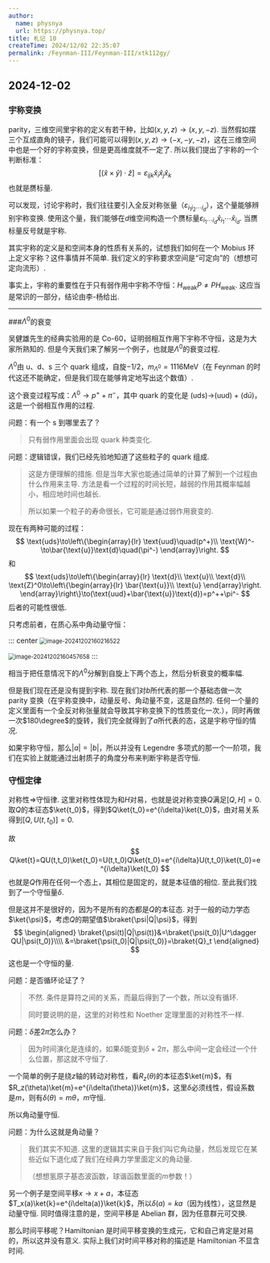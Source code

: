 ```yaml
---
author:
  name: physnya
  url: https://physnya.top/
title: 札记 10
createTime: 2024/12/02 22:35:07
permalink: /Feynman-III/Feynman-III/xtk112gy/
---
```

## 2024-12-02

### 宇称变换

parity，三维空间里宇称的定义有若干种，比如$(x,y,z)\to(x,y,-z)$. 当然假如摆三个互成直角的镜子，我们可能可以得到$(x,y,z)\to(-x,-y,-z)$，这在三维空间中也是一个好的宇称变换，但是更高维度就不一定了. 所以我们提出了宇称的一个判断标准：
$$
[(\hat{x}\times\hat{y})\cdot\hat{z}]=\varepsilon_{ijk}\hat{x}_i\hat{x}_j\hat{x}_k
$$
也就是赝标量.

可以发现，讨论宇称时，我们往往要引入全反对称张量（$\varepsilon_{i_1i_2\cdots i_d}$），这个量能够辨别宇称变换. 使用这个量，我们能够在$d$维空间构造一个赝标量$\varepsilon_{i_1\cdots i_d}\hat{x}_{i_1}\cdots\hat{x}_{i_d}$. 当赝标量反号就是宇称.

其实宇称的定义是和空间本身的性质有关系的，试想我们如何在一个 Mobius 环上定义宇称？这件事情并不简单. 我们定义的宇称要求空间是“可定向”的（想想可定向流形）.

事实上，宇称的重要性在于只有弱作用中宇称不守恒：$H_{\text{weak}}P\neq PH_{\text{weak}}$. 这应当是常识的一部分，结论由李-杨给出.

---

###$\Lambda^0$的衰变

吴健雄先生的经典实验用的是 Co-60，证明弱相互作用下宇称不守恒，这是为大家所熟知的. 但是今天我们来了解另一个例子，也就是$\Lambda^0$的衰变过程.

$\Lambda^0$由 u、d、s 三个 quark 组成，自旋$-1/2$，$m_{\Lambda^0}=1116\text{MeV}$（在 Feynman 的时代这还不能确定，但是我们现在能够肯定地写出这个数值）.

这个衰变过程写成：$\Lambda^0\to p^++\pi^-$，其中 quark 的变化是 (uds)$\to$(uud) + (d$\bar{u}$)，这是一个弱相互作用的过程.

问题：有一个 s 到哪里去了？

> 只有弱作用里面会出现 quark 种类变化.

问题：逻辑错误，我们已经先验地知道了这些粒子的 quark 组成.

> 这是方便理解的措施. 但是当年大家也能通过简单的计算了解到一个过程由什么作用来主导. 方法是看一个过程的时间长短，越弱的作用其概率幅越小，相应地时间也越长.
>
> 所以如果一个粒子的寿命很长，它可能是通过弱作用衰变的.

现在有两种可能的过程：
$$
\text{uds}\to\left\{\begin{array}{lr}
\text{uud}\quad(p^+)\\
\text{W}^-\to\bar{\text{u}}\text{d}\quad(\pi^-)
\end{array}\right.
$$
和
$$
\text{uds}\to\left\{\begin{array}{lr}
\text{d}\\
\text{u}\\
\text{d}\\
\text{Z}^0\to\left\{\begin{array}{lr}
\bar{\text{u}}\\
\text{u}
\end{array}\right.
\end{array}\right\}\to(\text{uud}+\bar{\text{u}}\text{d})=p^++\pi^-
$$
后者的可能性很低.

只考虑前者，在质心系中角动量守恒：

::: center
<img src="https://p.sda1.dev/20/cf544a3ae0f036f4750db894d2c231eb/image-20241202160216522.png" alt="image-20241202160216522" style="zoom:80%;" />

<img src="https://p.sda1.dev/20/51832df8483eccccc27f0c1f00cad1ab/image-20241202160328822.png" alt="image-20241202160457658" style="zoom:80%;" />
:::

相当于把任意情况下的$\Lambda^0$分解到自旋上下两个态上，然后分析衰变的概率幅.

但是我们现在还是没有提到宇称. 现在我们对$b$所代表的那一个基础态做一次 parity 变换（在宇称变换中，动量反号、角动量不变，这是自然的. 任何一个量的定义里面有一个全反对称张量就会导致其宇称变换下的性质变化一次.），同时再做一次$180\degree$的旋转，我们完全就得到了$a$所代表的态，这是宇称守恒的情况.

如果宇称守恒，那么$|a|=|b|$，所以并没有 Legendre 多项式的那一个一阶项，我们在实验上就能通过出射质子的角度分布来判断宇称是否守恒.

### 守恒定律

对称性$\Longrightarrow$守恒律. 这里对称性体现为和$H$对易，也就是说对称变换$Q$满足$[Q,H]=0$. 取$Q$的本征态$\ket{t_0}$，得到$Q\ket{t_0}=e^{i\delta}\ket{t_0}$，由对易关系得到$[Q,U(t,t_0)]=0$.

故
$$
Q\ket{t}=QU(t,t_0)\ket{t_0}=U(t,t_0)Q\ket{t_0}=e^{i\delta}U(t,t_0)\ket{t_0}=e^{i\delta}\ket{t_0}
$$
也就是$Q$作用在任何一个态上，其相位是固定的，就是本征值的相位. 至此我们找到了一个守恒量$\delta$.

但是这并不是很好的，因为不是所有的态都是$Q$的本征态. 对于一般的动力学态$\ket{\psi}$，考虑$Q$的期望值$\braket{\psi|Q|\psi}$，得到
$$
\begin{aligned}
\braket{\psi(t)|Q|\psi(t)}&=\braket{\psi(t_0)|U^\dagger QU|\psi(t_0)}\\\\
&=\braket{\psi(t_0)|Q|\psi(t_0)}=\braket{Q}_t
\end{aligned}
$$
这也是一个守恒的量.

问题：是否循环论证了？

> 不然. 条件是算符之间的关系，而最后得到了一个数，所以没有循环.
>
> 同时要说明的是，这里的对称性和 Noether 定理里面的对称性不一样.

问题：$\delta$差$2\pi$怎么办？

> 因为时间演化是连续的，如果$\delta$能变到$\delta+2\pi$，那么中间一定会经过一个什么位置，那这就不守恒了.

一个简单的例子是绕$z$轴的转动对称性，看$R_z(\theta)$的本征态$\ket{m}$，有$R_z(\theta)\ket{m}=e^{i\delta(\theta)}\ket{m}$，这里$\delta$必须线性，假设系数是$m$，则有$\delta(\theta)=m\theta$，$m$守恒.

所以角动量守恒.

问题：为什么这就是角动量？

> 我们其实不知道. 这里的逻辑其实来自于我们叫它角动量，然后发现它在某些近似下退化成了我们在经典力学里面定义的角动量.
>
> （想想氢原子基态波函数，球谐函数里面的$m$参数！）

另一个例子是空间平移$x\to x+a$，本征态$T_x(a)\ket{k}=e^{i\delta(a)}\ket{k}$，所以$\delta(a)=ka$（因为线性），这显然是动量守恒. 同时值得注意的是，空间平移是 Abelian 群，因为任意群元可交换.

那么时间平移呢？Hamiltonian 是时间平移变换的生成元，它和自己肯定是对易的，所以这并没有意义. 实际上我们对时间平移对称的描述是 Hamiltonian 不显含时间.
